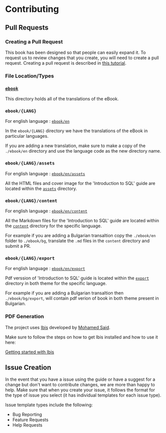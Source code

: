 # Contributing

## Pull Requests

### Creating a Pull Request

This book has been designed so that people can easily expand it.
To request us to review changes that you create, you will need to create a pull request.
Creating a pull request is described in
 [this tutorial](https://www.digitalocean.com/community/tutorials/how-to-create-a-pull-request-on-github).

### File Location/Types

### [`ebook`](./ebook)

This directory holds all of the translations of the eBook.

### `ebook/{LANG}`
For english language :
[`ebook/en`](./ebook/en)

In the `ebook/{LANG}` directory we have the translations of the eBook in particular languages.

If you are adding a new translation, make sure to make a copy of the `./ebook/en` directory and use the language code as the new directory name.

### `ebook/{LANG}/assets`
For english language :
[`ebook/en/assets`](./ebook/en/assets)

All the HTML files and cover image for the 'Introduction to SQL' guide are located within the [`assets`](./ebook/en/assets) directory.

### `ebook/{LANG}/content`
For english language :
[`ebook/en/content`](./ebook/en/content)

All the Markdown files for the 'Introduction to SQL' guide are located within the [`content`](./ebook/en/content) directory for the specific language.

For example if you are adding a Bulgarian transaltion copy the `./ebook/en` folder to `./ebook/bg`, translate the `.md` files in the `content` directory and submit a PR.

### `ebook/{LANG}/export`
For english language :
[`ebook/en/export`](./ebook/en/export)

Pdf verssion of 'Introduction to SQL' guide is located within the [`export`](./ebook/en/export) directory in both theme for the specific language.

For example if you are adding a Bulgarian transaltion then `./ebook/bg/export`, will contain pdf verion of book in both theme present in Bulgarian.

### PDF Generation

The project uses [Ibis](https://github.com/themsaid/ibis/) developed by [Mohamed Said](https://github.com/themsaid).

Make sure to follow the steps on how to get Ibis installed and how to use it here:

[Getting started with Ibis](https://github.com/themsaid/ibis/#installation)

## Issue Creation

In the event that you have a issue using the guide or have a suggest for a change but don't want to contribute changes,
 we are more than happy to help.
Make sure that when you create your issue, it follows the format for the type of issue you select
 (it has individual templates for each issue type).

Issue template types include the following:
 - Bug Reporting
 - Feature Requests
 - Help Requests
